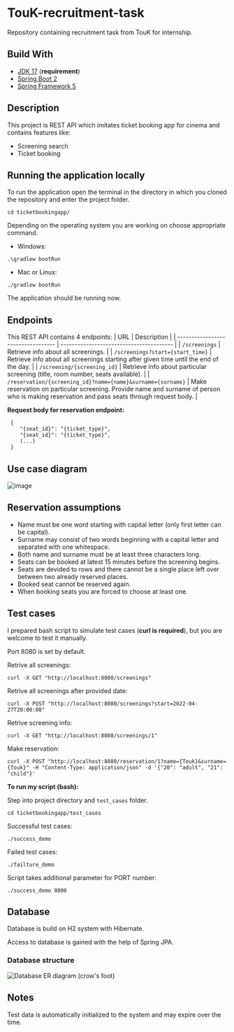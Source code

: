 # TouK-recruitment-task
Repository containing recruitment task from TouK for internship.

## **Build With**

- [JDK 17](https://www.oracle.com/java/technologies/downloads/#java17) (**requirement**)
- [Spring Boot 2](https://spring.io/projects/spring-boot)
- [Spring Framework 5](https://spring.io/projects/spring-framework)

## **Description**
This project is REST API which imitates ticket booking app for cinema and contains features like:
- Screening search
- Ticket booking

## **Running the application locally**

To run the application open the terminal in the directory in which you cloned the repository and enter the project folder.
```shell
cd ticketbookingapp/
```
Depending on the operating system you are working on choose appropriate command.
- Windows:
```shell
.\gradlew bootRun
```
- Mac or Linux:
```shell
./gradlew bootRun
```
The application should be running now.

## Endpoints
This REST API contains 4 endpoints:
| URL                                | Description                              |
| ---------------------------------- | ---------------------------------------- |
| `/screenings`                      | Retrieve info about all screenings.      |
| `/screenings?start={start_time}`   | Retrieve info about all screenings starting after given time until the end of the day. |
| `/screening/{screening_id}`        | Retrieve info about particular screening (title, room number, seats available). |
| `/reservation/{screening_id}?name={name}&surname={surname}` | Make reservation on particular screening. Provide name and surname of person who is making reservation and pass seats through request body. |

**Request body for reservation endpoint:**
```properties
 {
    "{seat_id}": "{ticket_type}",
    "{seat_id}": "{ticket_type}",
    (...)
 }
```

## Use case diagram

![image](https://user-images.githubusercontent.com/79324178/165572722-65c98afc-2da0-4d41-aa0c-92b7c87f8677.png)

## Reservation assumptions

- Name must be one word starting with capital letter (only first letter can be capital).
- Surname may consist of two words beginning with a capital letter and separated with one whitespace.
- Both name and surname must be at least three characters long.
- Seats can be booked at latest 15 minutes before the screening begins.
- Seats are devided to rows and there cannot be a single place left over between two already reserved places.
- Booked seat cannot be reserved again.
- When booking seats you are forced to choose at least one.

## Test cases

I prepared bash script to simulate test cases (**curl is required**), but you are welcome to test it manually.

Port 8080 is set by default.

Retrive all screenings:
```shell
curl -X GET "http://localhost:8080/screenings"
```

Retrive all screenings after provided date:
```shell
curl -X POST "http://localhost:8080/screenings?start=2022-04-27T20:00:00"
```

Retrive screening info:
```shell
curl -X GET "http://localhost:8080/screenings/1"
```

Make reservation:
```shell
curl -X POST "http://localhost:8080/reservation/1?name={Touk}&surname={Touk}" -H "Content-Type: application/json" -d '{"20": "adult", "21": "child"}'
```

**To run my script (bash):**

Step into project directory and <code>test_cases</code> folder.
```shell
cd ticketbookingapp/test_cases
```

Successful test cases:
```shell
./success_demo
```

Failed test cases:
```shell
./failture_demo
```

Script takes additional parameter for PORT number:
```shell
./success_demo 8000
```

## Database

Database is build on H2 system with Hibernate.

Access to database is gained with the help of Spring JPA.

### Database structure

![Database ER diagram (crow's foot)](https://user-images.githubusercontent.com/79324178/165573650-0a2659f7-132f-4f98-b126-fe795f6f2b9a.jpeg)

## **Notes**
Test data is automatically initialized to the system and may expire over the time.

